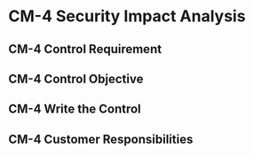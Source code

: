 # CM-4 Security Impact Analysis
## CM-4 Control Requirement
## CM-4 Control Objective
## CM-4 Write the Control
## CM-4 Customer Responsibilities
